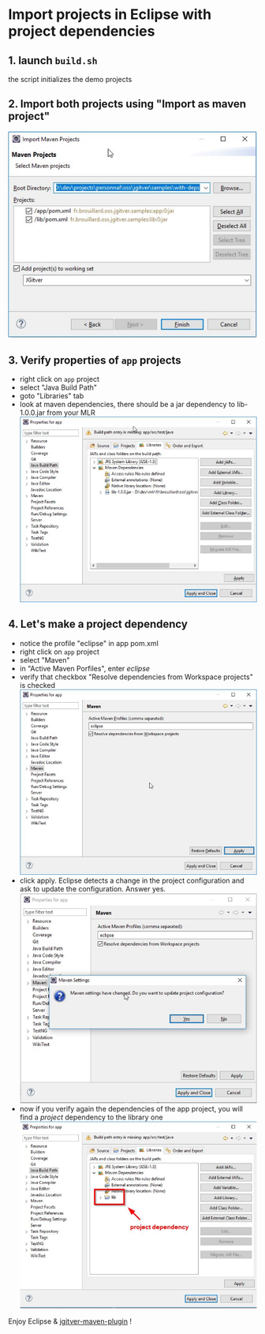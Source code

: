 # Import projects in Eclipse with project dependencies

## 1. launch `build.sh`

the script initializes the demo projects

## 2. Import both projects using "Import as maven project"
  ![Import](images/import.jpg?raw=true "Import")
## 3. Verify properties of `app` projects
  - right click on `app` project
  - select "Java Build Path"
  - goto "Libraries" tab
  - look at maven dependencies, there should be a jar dependency to lib-1.0.0.jar from your MLR
  ![Import](images/deps-lib-1.0.0.jpg?raw=true "Import")
## 4. Let's make a project dependency
  - notice the profile "eclipse" in app pom.xml
  - right click on `app` project
  - select "Maven"
  - in "Active Maven Porfiles", enter _eclipse_
  - verify that checkbox "Resolve dependencies from Workspace projects" is checked
  ![Import](images/eclipse-profile.jpg?raw=true "Import")
  - click apply. Eclipse detects a change in the project configuration and ask to update the configuration. Answer yes.
  ![Import](images/apply-settings.jpg?raw=true "Import")
  - now if you verify again the dependencies of the app project, you will find a _project_ dependency to the library one
  ![Import](images/deps-lib-as-project.jpg?raw=true "Import")

Enjoy Eclipse & [jgitver-maven-plugin](https://github.com/jgitver/jgitver-maven-plugin) !
